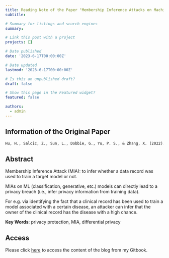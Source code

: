 ```yaml
---
title: Reading Note of the Paper "Membership Inference Attacks on Machine Learning - A Survey"
subtitle: 

# Summary for listings and search engines
summary: 

# Link this post with a project
projects: []

# Date published
date: '2023-6-17T00:00:00Z'

# Date updated
lastmod: '2023-6-17T00:00:00Z'

# Is this an unpublished draft?
draft: false

# Show this page in the Featured widget?
featured: false

authors:
  - admin
---
```



## Information of the Original Paper

```markdown
Hu, H., Salcic, Z., Sun, L., Dobbie, G., Yu, P. S., & Zhang, X. (2022). Membership inference attacks on machine learning: A survey. ACM Computing Surveys (CSUR), 54(11s), 1-37.
```



## Abstract

Membership Inference Attack (MIA): to infer whether a data record was used to train a target model or not.

MIAs on ML (classification, generative, etc.) models can directly lead to a privacy breach (i.e., infer privacy information from training data).

For e.g. via identifying the fact that a clinical record has been used to train a model associated with a certain disease, an attacker can infer that the owner of the clinical record has the disease with a high chance.

**Key Words**: privacy protection, MIA, differential privacy


## Access

Please click [here](https://yanyun-wangs-gitbook.gitbook.io/yanyun-wangs-gitbook/reading-notes-for-papers/reading-note-membership-inference-attacks-on-machine-learning-a-survey) to access the content of the blog from my Gitbook.

